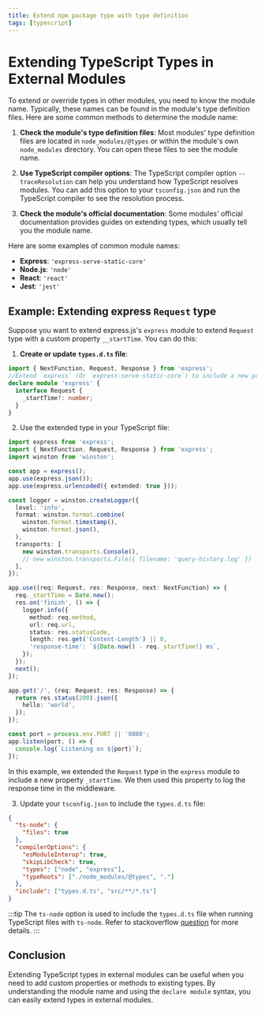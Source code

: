 ```yaml
---
title: Extend npm package type with type definition
tags: [typescript]
---
```


# Extending TypeScript Types in External Modules

To extend or override types in other modules, you need to know the module name. Typically, these names can be found in the module's type definition files. Here are some common methods to determine the module name:

1. **Check the module's type definition files**:
   Most modules' type definition files are located in `node_modules/@types` or within the module's own `node_modules` directory. You can open these files to see the module name.

2. **Use TypeScript compiler options**:
   The TypeScript compiler option `--traceResolution` can help you understand how TypeScript resolves modules. You can add this option to your `tsconfig.json` and run the TypeScript compiler to see the resolution process.

3. **Check the module's official documentation**:
   Some modules' official documentation provides guides on extending types, which usually tell you the module name.

Here are some examples of common module names:

- **Express**: `'express-serve-static-core'`
- **Node.js**: `'node'`
- **React**: `'react'`
- **Jest**: `'jest'`

## Example: Extending express `Request` type

Suppose you want to extend express.js's `express` module to extend `Request` type with a custom property `__startTime`. You can do this:

1. **Create or update `types.d.ts` file**:

```ts
import { NextFunction, Request, Response } from 'express';
//Extend `express` (Or `express-serve-static-core`) to include a new property
declare module 'express' {
  interface Request {
    _startTime?: number;
  }
}
```

2. Use the extended type in your TypeScript file:

```ts
import express from 'express';
import { NextFunction, Request, Response } from 'express';
import winston from 'winston';

const app = express();
app.use(express.json());
app.use(express.urlencoded({ extended: true }));

const logger = winston.createLogger({
  level: 'info',
  format: winston.format.combine(
    winston.format.timestamp(),
    winston.format.json(),
  ),
  transports: [
    new winston.transports.Console(),
    // new winston.transports.File({ filename: 'query-history.log' })
  ],
});

app.use((req: Request, res: Response, next: NextFunction) => {
  req._startTime = Date.now();
  res.on('finish', () => {
    logger.info({
      method: req.method,
      url: req.url,
      status: res.statusCode,
      length: res.get('Content-Length') || 0,
      'response-time': `${Date.now() - req._startTime!} ms`,
    });
  });
  next();
});

app.get('/', (req: Request, res: Response) => {
  return res.status(200).json({
    hello: 'world',
  });
});

const port = process.env.PORT || '8080';
app.listen(port, () => {
  console.log(`Listening on ${port}`);
});
```

In this example, we extended the `Request` type in the `express` module to include a new property `_startTime`. We then used this property to log the response time in the middleware.

3. Update your `tsconfig.json` to include the `types.d.ts` file:

```json
{
  "ts-node": {
    "files": true
  },
  "compilerOptions": {
    "esModuleInterop": true,
    "skipLibCheck": true,
    "types": ["node", "express"],
    "typeRoots": ["./node_modules/@types", "."]
  },
  "include": ["types.d.ts", "src/**/*.ts"]
}
```

:::tip
The `ts-node` option is used to include the `types.d.ts` file when running TypeScript files with `ts-node`.
Refer to stackoverflow [question](https://stackoverflow.com/questions/51610583/ts-node-ignores-d-ts-files-while-tsc-successfully-compiles-the-project) for more details.
:::

## Conclusion

Extending TypeScript types in external modules can be useful when you need to add custom properties or methods to existing types. By understanding the module name and using the `declare module` syntax, you can easily extend types in external modules.
